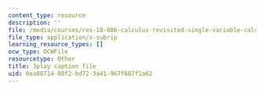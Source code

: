 ```yaml
---
content_type: resource
description: ''
file: /media/courses/res-18-006-calculus-revisited-single-variable-calculus-fall-2010/6ea8071488f2bd723a41967f687f1a62_iM4DRgFqPso.srt
file_type: application/x-subrip
learning_resource_types: []
ocw_type: OCWFile
resourcetype: Other
title: 3play caption file
uid: 6ea80714-88f2-bd72-3a41-967f687f1a62
---
```

